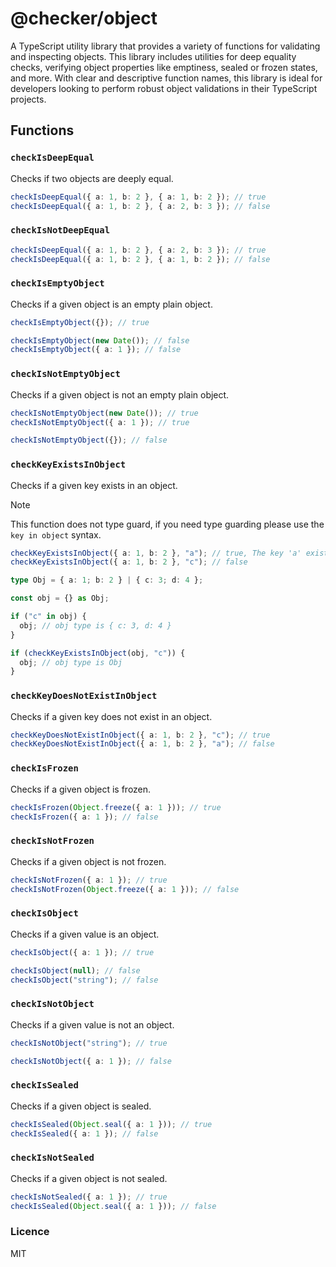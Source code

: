 # @checker/object

A TypeScript utility library that provides a variety of functions for validating
and inspecting objects. This library includes utilities for deep equality
checks, verifying object properties like emptiness, sealed or frozen states, and
more. With clear and descriptive function names, this library is ideal for
developers looking to perform robust object validations in their TypeScript
projects.

## Functions

### `checkIsDeepEqual`

Checks if two objects are deeply equal.

```ts
checkIsDeepEqual({ a: 1, b: 2 }, { a: 1, b: 2 }); // true
checkIsDeepEqual({ a: 1, b: 2 }, { a: 2, b: 3 }); // false
```

### `checkIsNotDeepEqual`

```ts
checkIsDeepEqual({ a: 1, b: 2 }, { a: 2, b: 3 }); // true
checkIsDeepEqual({ a: 1, b: 2 }, { a: 1, b: 2 }); // false
```

### `checkIsEmptyObject`

Checks if a given object is an empty plain object.

```ts
checkIsEmptyObject({}); // true

checkIsEmptyObject(new Date()); // false
checkIsEmptyObject({ a: 1 }); // false
```

### `checkIsNotEmptyObject`

Checks if a given object is not an empty plain object.

```ts
checkIsNotEmptyObject(new Date()); // true
checkIsNotEmptyObject({ a: 1 }); // true

checkIsNotEmptyObject({}); // false
```

### `checkKeyExistsInObject`

Checks if a given key exists in an object.

> [!NOTE]
> This function does not type guard, if you need type guarding please use the
> `key in object` syntax.

```ts
checkKeyExistsInObject({ a: 1, b: 2 }, "a"); // true, The key 'a' exists in the object
checkKeyExistsInObject({ a: 1, b: 2 }, "c"); // false
```

```ts
type Obj = { a: 1; b: 2 } | { c: 3; d: 4 };

const obj = {} as Obj;

if ("c" in obj) {
  obj; // obj type is { c: 3, d: 4 }
}

if (checkKeyExistsInObject(obj, "c")) {
  obj; // obj type is Obj
}
```

### `checkKeyDoesNotExistInObject`

Checks if a given key does not exist in an object.

```ts
checkKeyDoesNotExistInObject({ a: 1, b: 2 }, "c"); // true
checkKeyDoesNotExistInObject({ a: 1, b: 2 }, "a"); // false
```

### `checkIsFrozen`

Checks if a given object is frozen.

```ts
checkIsFrozen(Object.freeze({ a: 1 })); // true
checkIsFrozen({ a: 1 }); // false
```

### `checkIsNotFrozen`

Checks if a given object is not frozen.

```ts
checkIsNotFrozen({ a: 1 }); // true
checkIsNotFrozen(Object.freeze({ a: 1 })); // false
```

### `checkIsObject`

Checks if a given value is an object.

```ts
checkIsObject({ a: 1 }); // true

checkIsObject(null); // false
checkIsObject("string"); // false
```

### `checkIsNotObject`

Checks if a given value is not an object.

```ts
checkIsNotObject("string"); // true

checkIsNotObject({ a: 1 }); // false
```

### `checkIsSealed`

Checks if a given object is sealed.

```ts
checkIsSealed(Object.seal({ a: 1 })); // true
checkIsSealed({ a: 1 }); // false
```

### `checkIsNotSealed`

Checks if a given object is not sealed.

```ts
checkIsNotSealed({ a: 1 }); // true
checkIsSealed(Object.seal({ a: 1 })); // false
```

### Licence

MIT
